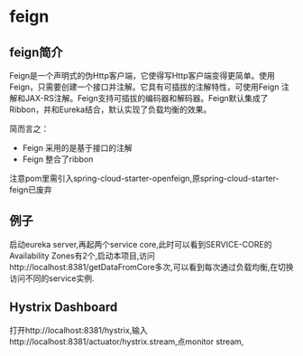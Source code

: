 # feign
## feign简介
Feign是一个声明式的伪Http客户端，它使得写Http客户端变得更简单。使用Feign，只需要创建一个接口并注解。它具有可插拔的注解特性，可使用Feign 注解和JAX-RS注解。Feign支持可插拔的编码器和解码器。Feign默认集成了Ribbon，并和Eureka结合，默认实现了负载均衡的效果。

简而言之：
- Feign 采用的是基于接口的注解
- Feign 整合了ribbon

注意pom里需引入spring-cloud-starter-openfeign,原spring-cloud-starter-feign已废弃

## 例子
启动eureka server,再起两个service core,此时可以看到SERVICE-CORE的Availability Zones有2个,启动本项目,访问http://localhost:8381/getDataFromCore多次,可以看到每次通过负载均衡,在切换访问不同的service实例.

## Hystrix Dashboard
打开http://localhost:8381/hystrix,输入http://localhost:8381/actuator/hystrix.stream,点monitor stream,
